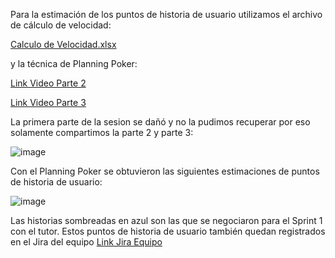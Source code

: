 
Para la estimación de los puntos de historia de usuario utilizamos el archivo de cálculo de velocidad:

 
[Calculo de Velocidad.xlsx](https://github.com/MISW-4201-ProcesosDesarrolloAgil/MISW4201-202411-Backend-Grupo23/files/14232508/Calculo.de.Velocidad.xlsx)

y la técnica de Planning Poker:

[Link Video Parte 2](https://uniandes-my.sharepoint.com/:v:/g/personal/da_gamez96_uniandes_edu_co/EXsfQPYH31dFpW67va_p3awBi-XaKWAKXebHgthyFqIScA)

[Link Video Parte 3](https://uniandes-my.sharepoint.com/:v:/g/personal/da_gamez96_uniandes_edu_co/Eb8mxTF755ZDhJ-ToHsOAcQBSKP1fdUN0zqPBCzWeWDOCQ)

La primera parte de la sesion se dañó y no la pudimos recuperar por eso solamente compartimos la parte 2 y parte 3:

![image](https://github.com/MISW-4201-ProcesosDesarrolloAgil/MISW4201-202411-Backend-Grupo23/assets/17055234/34c0f607-ca3a-4f48-875e-c13d7bd215db)

Con el Planning Poker se obtuvieron las siguientes estimaciones de puntos de historia de usuario:

![image](https://github.com/MISW-4201-ProcesosDesarrolloAgil/MISW4201-202411-Backend-Grupo23/assets/17055234/7f6e83b9-2fd3-4c45-a80e-5e05c66f9e78)

Las historias sombreadas en azul son las que se negociaron para el Sprint 1 con el tutor. Estos puntos de historia de usuario también quedan registrados en el Jira del equipo [Link Jira Equipo](https://uniandes-miso-bimestre3.atlassian.net/jira/software/projects/PA/boards/3/backlog?selectedIssue=PA-10)


